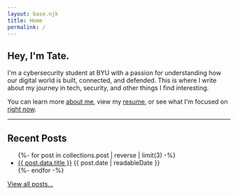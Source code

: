 ```yaml
---
layout: base.njk
title: Home
permalink: /
---
```


## Hey, I'm Tate.

I'm a cybersecurity student at BYU with a passion for understanding how our digital world is built, connected, and defended. This is  where I write about my journey in tech, security, and other things I find interesting.

You can learn more [about me](/about/), view my [resume](/resume/), or see what I'm focused on [right now](/now/).

---

## Recent Posts

<ul class="clean-list no-underline bold-links">
{%- for post in collections.post | reverse | limit(3) -%}
  <li>
    <a href="{{ post.url | url }}">{{ post.data.title }}</a>
    <time class="muted" datetime="{{ post.date | isoDate }}">{{ post.date | readableDate }}</time>
  </li>
{%- endfor -%}
</ul>

[View all posts...](/posts/)